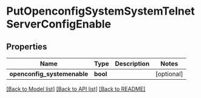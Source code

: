# PutOpenconfigSystemSystemTelnetServerConfigEnable

## Properties
Name | Type | Description | Notes
------------ | ------------- | ------------- | -------------
**openconfig_systemenable** | **bool** |  | [optional] 

[[Back to Model list]](../README.md#documentation-for-models) [[Back to API list]](../README.md#documentation-for-api-endpoints) [[Back to README]](../README.md)


